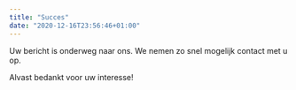 ```yaml
---
title: "Succes"
date: "2020-12-16T23:56:46+01:00"
---
```


Uw bericht is onderweg naar ons. We nemen zo snel mogelijk contact met u op.

Alvast bedankt voor uw interesse!
